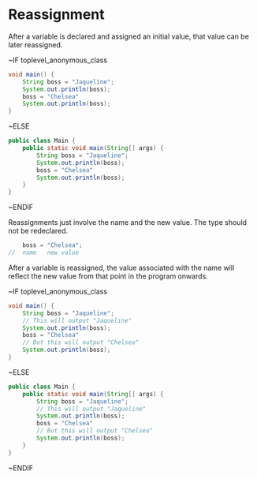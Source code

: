 # Reassignment

After a variable is declared and assigned an initial value, that value can be later reassigned.

~IF toplevel_anonymous_class

```java
void main() {
    String boss = "Jaqueline";
    System.out.println(boss);
    boss = "Chelsea"
    System.out.println(boss);
}
```

~ELSE

```java
public class Main {
    public static void main(String[] args) {
        String boss = "Jaqueline";
        System.out.println(boss);
        boss = "Chelsea"
        System.out.println(boss);
    }
}
```

~ENDIF

Reassignments just involve the name and the new value. The type should not be redeclared.

```java
    boss = "Chelsea";
//  name   new value
```

After a variable is reassigned, the value associated with the name will reflect
the new value from that point in the program onwards.

~IF toplevel_anonymous_class

```java
void main() {
    String boss = "Jaqueline";
    // This will output "Jaqueline"
    System.out.println(boss);
    boss = "Chelsea"
    // But this will output "Chelsea"
    System.out.println(boss);
}
```

~ELSE

```java
public class Main {
    public static void main(String[] args) {
        String boss = "Jaqueline";
        // This will output "Jaqueline"
        System.out.println(boss);
        boss = "Chelsea"
        // But this will output "Chelsea"
        System.out.println(boss);
    }
}
```

~ENDIF
